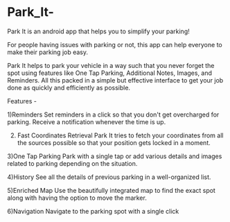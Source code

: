 # Park_It-
Park It is an android app that helps you to simplify your parking!


For people having issues with parking or not, this app can help everyone to make their parking job easy.

Park It helps to park your vehicle in a way such that you never forget the spot using features like One Tap Parking, Additional Notes, Images, and Reminders. All this packed in a simple but effective interface to get your job done as quickly and efficiently as possible.

Features -


1)Reminders
Set reminders in a click so that you don't get overcharged for parking. Receive a notification whenever the time is up.

2) Fast Coordinates Retrieval
Park It tries to fetch your coordinates from all the sources possible so that your position gets locked in a moment.

3)One Tap Parking
Park with a single tap or add various details and images related to parking depending on the situation. 

4)History
See all the details of previous parking in a well-organized list.

5)Enriched Map
Use the beautifully integrated map to find the exact spot along with having the option to move the marker.

6)Navigation
Navigate to the parking spot with a single click
